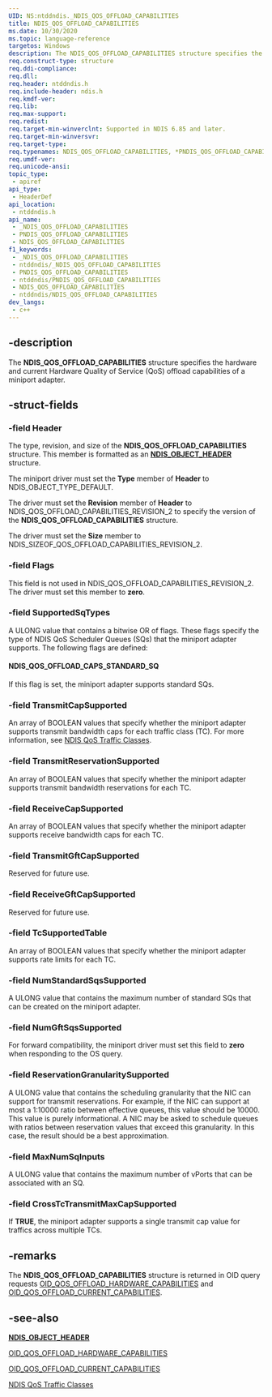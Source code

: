 ```yaml
---
UID: NS:ntddndis._NDIS_QOS_OFFLOAD_CAPABILITIES
title: NDIS_QOS_OFFLOAD_CAPABILITIES
ms.date: 10/30/2020
ms.topic: language-reference
targetos: Windows
description: The NDIS_QOS_OFFLOAD_CAPABILITIES structure specifies the hardware and current Hardware Quality of Service (QoS) capabilities of a miniport adapter.
req.construct-type: structure
req.ddi-compliance: 
req.dll: 
req.header: ntddndis.h
req.include-header: ndis.h
req.kmdf-ver: 
req.lib: 
req.max-support: 
req.redist: 
req.target-min-winverclnt: Supported in NDIS 6.85 and later.
req.target-min-winversvr: 
req.target-type: 
req.typenames: NDIS_QOS_OFFLOAD_CAPABILITIES, *PNDIS_QOS_OFFLOAD_CAPABILITIES
req.umdf-ver: 
req.unicode-ansi: 
topic_type:
 - apiref
api_type:
 - HeaderDef
api_location:
 - ntddndis.h
api_name:
 - _NDIS_QOS_OFFLOAD_CAPABILITIES
 - PNDIS_QOS_OFFLOAD_CAPABILITIES
 - NDIS_QOS_OFFLOAD_CAPABILITIES
f1_keywords:
 - _NDIS_QOS_OFFLOAD_CAPABILITIES
 - ntddndis/_NDIS_QOS_OFFLOAD_CAPABILITIES
 - PNDIS_QOS_OFFLOAD_CAPABILITIES
 - ntddndis/PNDIS_QOS_OFFLOAD_CAPABILITIES
 - NDIS_QOS_OFFLOAD_CAPABILITIES
 - ntddndis/NDIS_QOS_OFFLOAD_CAPABILITIES
dev_langs:
 - c++
---
```


## -description

The **NDIS_QOS_OFFLOAD_CAPABILITIES** structure specifies the hardware and current Hardware Quality of Service (QoS) offload capabilities of a miniport adapter.

## -struct-fields

### -field Header

The type, revision, and size of the **NDIS_QOS_OFFLOAD_CAPABILITIES** structure. This member is formatted as an [**NDIS_OBJECT_HEADER**](ns-ntddndis-_ndis_object_header.md) structure.

The miniport driver must set the **Type** member of **Header** to NDIS_OBJECT_TYPE_DEFAULT.

The driver must set the **Revision** member of **Header** to NDIS_QOS_OFFLOAD_CAPABILITIES_REVISION_2 to specify the version of the **NDIS_QOS_OFFLOAD_CAPABILITIES** structure.

The driver must set the **Size** member to NDIS_SIZEOF_QOS_OFFLOAD_CAPABILITIES_REVISION_2.

### -field Flags

This field is not used in NDIS_QOS_OFFLOAD_CAPABILITIES_REVISION_2. The driver must set this member to **zero**.

### -field SupportedSqTypes

A ULONG value that contains a bitwise OR of flags. These flags specify the type of NDIS QoS Scheduler Queues (SQs) that the miniport adapter supports. The following flags are defined:

#### NDIS_QOS_OFFLOAD_CAPS_STANDARD_SQ

If this flag is set, the miniport adapter supports standard SQs.

### -field TransmitCapSupported

An array of BOOLEAN values that specify whether the miniport adapter supports transmit bandwidth caps for each traffic class (TC). For more information, see [NDIS QoS Traffic Classes](/windows-hardware/drivers/network/ndis-qos-traffic-classes).

### -field TransmitReservationSupported

An array of BOOLEAN values that specify whether the miniport adapter supports transmit bandwidth reservations for each TC.

### -field ReceiveCapSupported

An array of BOOLEAN values that specify whether the miniport adapter supports receive bandwidth caps for each TC.

### -field TransmitGftCapSupported

Reserved for future use.

### -field ReceiveGftCapSupported

Reserved for future use.

### -field TcSupportedTable

An array of BOOLEAN values that specify whether the miniport adapter supports rate limits for each TC.

### -field NumStandardSqsSupported

A ULONG value that contains the maximum number of standard SQs that can be created on the miniport adapter.

### -field NumGftSqsSupported

For forward compatibility, the miniport driver must set this field to **zero** when responding to the OS query.

### -field ReservationGranularitySupported

A ULONG value that contains the scheduling granularity that the NIC can support for transmit reservations. For example, if the NIC can support at most a 1:10000 ratio between effective queues, this value should be 10000. This value is purely informational. A NIC may be asked to schedule queues with ratios between reservation values that exceed this granularity. In this case, the result should be a best approximation.

### -field MaxNumSqInputs

A ULONG value that contains the maximum number of vPorts that can be associated with an SQ.

### -field CrossTcTransmitMaxCapSupported

If **TRUE**, the miniport adapter supports a single transmit cap value for traffics across multiple TCs.

## -remarks

The **NDIS_QOS_OFFLOAD_CAPABILITIES** structure is returned in OID query requests [OID_QOS_OFFLOAD_HARDWARE_CAPABILITIES](/windows-hardware/drivers/network/oid-qos-offload-hardware-capabilities) and [OID_QOS_OFFLOAD_CURRENT_CAPABILITIES](/windows-hardware/drivers/network/oid-qos-offload-current-capabilities).

## -see-also

[**NDIS_OBJECT_HEADER**](ns-ntddndis-_ndis_object_header.md)

[OID_QOS_OFFLOAD_HARDWARE_CAPABILITIES](/windows-hardware/drivers/network/oid-qos-offload-hardware-capabilities)

[OID_QOS_OFFLOAD_CURRENT_CAPABILITIES](/windows-hardware/drivers/network/oid-qos-offload-current-capabilities)

[NDIS QoS Traffic Classes](/windows-hardware/drivers/network/ndis-qos-traffic-classes)

